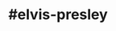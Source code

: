 ---
title: "#elvis-presley"
hashtag: "elvis-presley"
tags:
  - King of Rock and Roll
  - Singer
  - Actor
  - Human Being
---